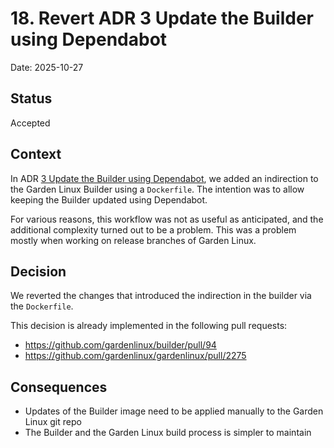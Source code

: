 # 18. Revert ADR 3 Update the Builder using Dependabot

Date: 2025-10-27

## Status

Accepted

## Context

In ADR [3 Update the Builder using Dependabot](./0003-builder-updates-dependabot.md), we added an indirection to the Garden Linux Builder using a `Dockerfile`.
The intention was to allow keeping the Builder updated using Dependabot.

For various reasons, this workflow was not as useful as anticipated, and the additional complexity turned out to be a problem.
This was a problem mostly when working on release branches of Garden Linux.

## Decision

We reverted the changes that introduced the indirection in the builder via the `Dockerfile`.

This decision is already implemented in the following pull requests:

- https://github.com/gardenlinux/builder/pull/94
- https://github.com/gardenlinux/gardenlinux/pull/2275

## Consequences

- Updates of the Builder image need to be applied manually to the Garden Linux git repo
- The Builder and the Garden Linux build process is simpler to maintain

